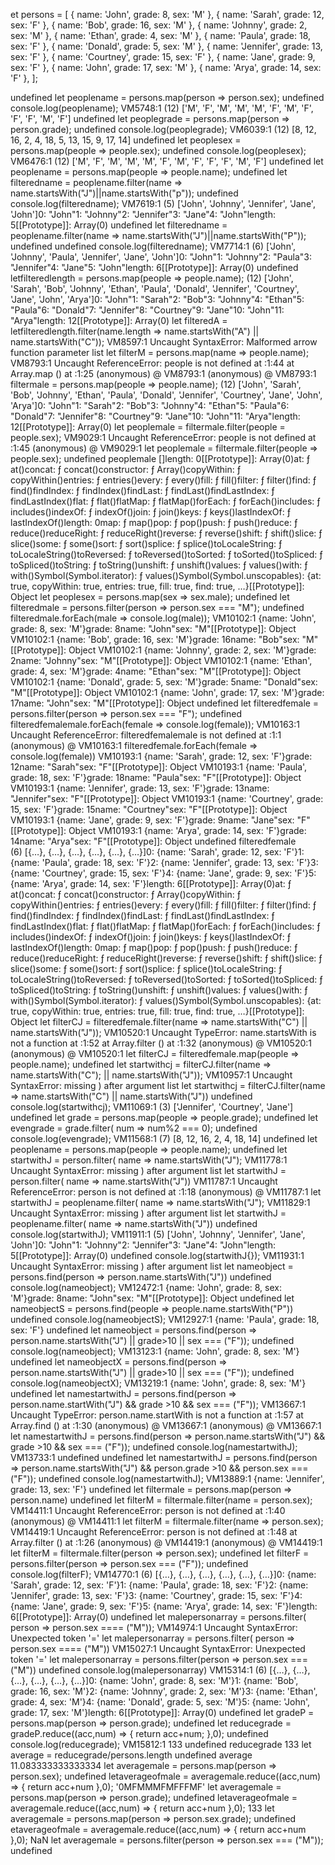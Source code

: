 et persons = [
  { name: 'John', grade: 8, sex: 'M' },
  { name: 'Sarah', grade: 12, sex: 'F' },
  { name: 'Bob', grade: 16, sex: 'M' },
  { name: 'Johnny', grade: 2, sex: 'M' },
  { name: 'Ethan', grade: 4, sex: 'M' },
  { name: 'Paula', grade: 18, sex: 'F' },
  { name: 'Donald', grade: 5, sex: 'M' },
  { name: 'Jennifer', grade: 13, sex: 'F' },
  { name: 'Courtney', grade: 15, sex: 'F' },
  { name: 'Jane', grade: 9, sex: 'F' },
  { name: 'John', grade: 17, sex: 'M' },
  { name: 'Arya', grade: 14, sex: 'F' },
];

undefined
let peoplename = persons.map(person => person.sex);
undefined
console.log(peoplename);
VM5748:1 (12) ['M', 'F', 'M', 'M', 'M', 'F', 'M', 'F', 'F', 'F', 'M', 'F']
undefined
let peoplegrade = persons.map(person => person.grade);
undefined
console.log(peoplegrade);
VM6039:1 (12) [8, 12, 16, 2, 4, 18, 5, 13, 15, 9, 17, 14]
undefined
let peoplesex = persons.map(people => people.sex);
undefined
console.log(peoplesex);
VM6476:1 (12) ['M', 'F', 'M', 'M', 'M', 'F', 'M', 'F', 'F', 'F', 'M', 'F']
undefined
let peoplename = persons.map(people => people.name);
undefined
let filteredname = peoplename.filter(name => name.startsWith("J")||name.startsWith("p"));
undefined
console.log(filteredname);
VM7619:1 (5) ['John', 'Johnny', 'Jennifer', 'Jane', 'John']0: "John"1: "Johnny"2: "Jennifer"3: "Jane"4: "John"length: 5[[Prototype]]: Array(0)
undefined
let filteredname = peoplename.filter(name => name.startsWith("J")||name.startsWith("P"));
undefined
undefined
console.log(filteredname);
VM7714:1 (6) ['John', 'Johnny', 'Paula', 'Jennifer', 'Jane', 'John']0: "John"1: "Johnny"2: "Paula"3: "Jennifer"4: "Jane"5: "John"length: 6[[Prototype]]: Array(0)
undefined
letfilteredlength  = persons.map(people => people.name);
(12) ['John', 'Sarah', 'Bob', 'Johnny', 'Ethan', 'Paula', 'Donald', 'Jennifer', 'Courtney', 'Jane', 'John', 'Arya']0: "John"1: "Sarah"2: "Bob"3: "Johnny"4: "Ethan"5: "Paula"6: "Donald"7: "Jennifer"8: "Courtney"9: "Jane"10: "John"11: "Arya"length: 12[[Prototype]]: Array(0)
let filteredA = letfilteredlength.filter(name.length => name.startsWith("A") || name.startsWith("C"));
VM8597:1 Uncaught SyntaxError: Malformed arrow function parameter list
 let filterM  = persons.map(name => people.name);
VM8793:1 Uncaught ReferenceError: people is not defined
    at <anonymous>:1:44
    at Array.map (<anonymous>)
    at <anonymous>:1:25
(anonymous) @ VM8793:1
(anonymous) @ VM8793:1
filtermale = persons.map(people => people.name);
(12) ['John', 'Sarah', 'Bob', 'Johnny', 'Ethan', 'Paula', 'Donald', 'Jennifer', 'Courtney', 'Jane', 'John', 'Arya']0: "John"1: "Sarah"2: "Bob"3: "Johnny"4: "Ethan"5: "Paula"6: "Donald"7: "Jennifer"8: "Courtney"9: "Jane"10: "John"11: "Arya"length: 12[[Prototype]]: Array(0)
let peoplemale = filtermale.filter(people = people.sex);
VM9029:1 Uncaught ReferenceError: people is not defined
    at <anonymous>:1:45
(anonymous) @ VM9029:1
let peoplemale = filtermale.filter(people => people.sex);
undefined
peoplemale
[]length: 0[[Prototype]]: Array(0)at: ƒ at()concat: ƒ concat()constructor: ƒ Array()copyWithin: ƒ copyWithin()entries: ƒ entries()every: ƒ every()fill: ƒ fill()filter: ƒ filter()find: ƒ find()findIndex: ƒ findIndex()findLast: ƒ findLast()findLastIndex: ƒ findLastIndex()flat: ƒ flat()flatMap: ƒ flatMap()forEach: ƒ forEach()includes: ƒ includes()indexOf: ƒ indexOf()join: ƒ join()keys: ƒ keys()lastIndexOf: ƒ lastIndexOf()length: 0map: ƒ map()pop: ƒ pop()push: ƒ push()reduce: ƒ reduce()reduceRight: ƒ reduceRight()reverse: ƒ reverse()shift: ƒ shift()slice: ƒ slice()some: ƒ some()sort: ƒ sort()splice: ƒ splice()toLocaleString: ƒ toLocaleString()toReversed: ƒ toReversed()toSorted: ƒ toSorted()toSpliced: ƒ toSpliced()toString: ƒ toString()unshift: ƒ unshift()values: ƒ values()with: ƒ with()Symbol(Symbol.iterator): ƒ values()Symbol(Symbol.unscopables): {at: true, copyWithin: true, entries: true, fill: true, find: true, …}[[Prototype]]: Object
let peoplesex = persons.map(sex => sex.male);
undefined
let filteredmale = persons.filter(person => person.sex === "M");
undefined
filteredmale.forEach(male => console.log(male));
VM10102:1 {name: 'John', grade: 8, sex: 'M'}grade: 8name: "John"sex: "M"[[Prototype]]: Object
VM10102:1 {name: 'Bob', grade: 16, sex: 'M'}grade: 16name: "Bob"sex: "M"[[Prototype]]: Object
VM10102:1 {name: 'Johnny', grade: 2, sex: 'M'}grade: 2name: "Johnny"sex: "M"[[Prototype]]: Object
VM10102:1 {name: 'Ethan', grade: 4, sex: 'M'}grade: 4name: "Ethan"sex: "M"[[Prototype]]: Object
VM10102:1 {name: 'Donald', grade: 5, sex: 'M'}grade: 5name: "Donald"sex: "M"[[Prototype]]: Object
VM10102:1 {name: 'John', grade: 17, sex: 'M'}grade: 17name: "John"sex: "M"[[Prototype]]: Object
undefined
let filteredfemale = persons.filter(person => person.sex === "F");
undefined
filteredfemalemale.forEach(female => console.log(female));
VM10163:1 Uncaught ReferenceError: filteredfemalemale is not defined
    at <anonymous>:1:1
(anonymous) @ VM10163:1
filteredfemale.forEach(female => console.log(female))
VM10193:1 {name: 'Sarah', grade: 12, sex: 'F'}grade: 12name: "Sarah"sex: "F"[[Prototype]]: Object
VM10193:1 {name: 'Paula', grade: 18, sex: 'F'}grade: 18name: "Paula"sex: "F"[[Prototype]]: Object
VM10193:1 {name: 'Jennifer', grade: 13, sex: 'F'}grade: 13name: "Jennifer"sex: "F"[[Prototype]]: Object
VM10193:1 {name: 'Courtney', grade: 15, sex: 'F'}grade: 15name: "Courtney"sex: "F"[[Prototype]]: Object
VM10193:1 {name: 'Jane', grade: 9, sex: 'F'}grade: 9name: "Jane"sex: "F"[[Prototype]]: Object
VM10193:1 {name: 'Arya', grade: 14, sex: 'F'}grade: 14name: "Arya"sex: "F"[[Prototype]]: Object
undefined
filteredfemale
(6) [{…}, {…}, {…}, {…}, {…}, {…}]0: {name: 'Sarah', grade: 12, sex: 'F'}1: {name: 'Paula', grade: 18, sex: 'F'}2: {name: 'Jennifer', grade: 13, sex: 'F'}3: {name: 'Courtney', grade: 15, sex: 'F'}4: {name: 'Jane', grade: 9, sex: 'F'}5: {name: 'Arya', grade: 14, sex: 'F'}length: 6[[Prototype]]: Array(0)at: ƒ at()concat: ƒ concat()constructor: ƒ Array()copyWithin: ƒ copyWithin()entries: ƒ entries()every: ƒ every()fill: ƒ fill()filter: ƒ filter()find: ƒ find()findIndex: ƒ findIndex()findLast: ƒ findLast()findLastIndex: ƒ findLastIndex()flat: ƒ flat()flatMap: ƒ flatMap()forEach: ƒ forEach()includes: ƒ includes()indexOf: ƒ indexOf()join: ƒ join()keys: ƒ keys()lastIndexOf: ƒ lastIndexOf()length: 0map: ƒ map()pop: ƒ pop()push: ƒ push()reduce: ƒ reduce()reduceRight: ƒ reduceRight()reverse: ƒ reverse()shift: ƒ shift()slice: ƒ slice()some: ƒ some()sort: ƒ sort()splice: ƒ splice()toLocaleString: ƒ toLocaleString()toReversed: ƒ toReversed()toSorted: ƒ toSorted()toSpliced: ƒ toSpliced()toString: ƒ toString()unshift: ƒ unshift()values: ƒ values()with: ƒ with()Symbol(Symbol.iterator): ƒ values()Symbol(Symbol.unscopables): {at: true, copyWithin: true, entries: true, fill: true, find: true, …}[[Prototype]]: Object
let filterCJ  = filteredfemale.filter(name => name.startsWith("C") || name.startsWith("J"));
VM10520:1 Uncaught TypeError: name.startsWith is not a function
    at <anonymous>:1:52
    at Array.filter (<anonymous>)
    at <anonymous>:1:32
(anonymous) @ VM10520:1
(anonymous) @ VM10520:1
 let filterCJ = filteredfemale.map(people => people.name);
undefined
let startwithcj = filterCJ.filter(name => name.startsWith("C"); || name.startsWith("J"));
VM10957:1 Uncaught SyntaxError: missing ) after argument list
let startwithcj = filterCJ.filter(name => name.startsWith("C") || name.startsWith("J"))
undefined
console.log(startwithcj);
VM11069:1 (3) ['Jennifer', 'Courtney', 'Jane']
undefined
let grade = persons.map(people => people.grade);
undefined
let evengrade = grade.filter( num => num%2 === 0);
undefined
console.log(evengrade);
VM11568:1 (7) [8, 12, 16, 2, 4, 18, 14]
undefined
let peoplename = persons.map(people => people.name);
undefined
let startwithJ = person.filter( name => name.startsWith("J");
VM11778:1 Uncaught SyntaxError: missing ) after argument list
let startwithJ = person.filter( name => name.startsWith("J"))
VM11787:1 Uncaught ReferenceError: person is not defined
    at <anonymous>:1:18
(anonymous) @ VM11787:1
let startwithJ = peoplename.filter( name => name.startsWith("J");
VM11829:1 Uncaught SyntaxError: missing ) after argument list
let startwithJ = peoplename.filter( name => name.startsWith("J"))
undefined
console.log(startwithJ);
VM11911:1 (5) ['John', 'Johnny', 'Jennifer', 'Jane', 'John']0: "John"1: "Johnny"2: "Jennifer"3: "Jane"4: "John"length: 5[[Prototype]]: Array(0)
undefined
console.log(startwithJ{});
VM11931:1 Uncaught SyntaxError: missing ) after argument list
 let nameobject = persons.find(person => person.name.startsWith("J"))
undefined
console.log(nameobject);
VM12472:1 {name: 'John', grade: 8, sex: 'M'}grade: 8name: "John"sex: "M"[[Prototype]]: Object
undefined
let nameobjectS = persons.find(people => people.name.startsWith("P"))
undefined
console.log(nameobjectS);
VM12927:1 {name: 'Paula', grade: 18, sex: 'F'}
undefined
let nameobject = persons.find(person => person.name.startsWith("J") || grade>10 || sex === ("F")); 
undefined
console.log(nameobject);
VM13123:1 {name: 'John', grade: 8, sex: 'M'}
undefined
let nameobjectX = persons.find(person => person.name.startsWith("J") || grade>10 || sex === ("F")); 
undefined
console.log(nameobjectX);
VM13219:1 {name: 'John', grade: 8, sex: 'M'}
undefined
let namestartwithJ = persons.find(person => person.name.startWith("J") && grade >10 && sex === ("F"));
VM13667:1 Uncaught TypeError: person.name.startWith is not a function
    at <anonymous>:1:57
    at Array.find (<anonymous>)
    at <anonymous>:1:30
(anonymous) @ VM13667:1
(anonymous) @ VM13667:1
let namestartwithJ = persons.find(person => person.name.startsWith("J") && grade >10 && sex === ("F"));
undefined
console.log(namestartwithJ);
VM13733:1 undefined
undefined
let namestartwithJ = persons.find(person => person.name.startsWith("J") && person.grade >10 &&  person.sex === ("F"));
undefined
console.log(namestartwithJ);
VM13889:1 {name: 'Jennifer', grade: 13, sex: 'F'}
undefined
let filtermale = persons.map(person => person.name)
undefined
let filterM = filtermale.filter(name = person.sex);
VM14411:1 Uncaught ReferenceError: person is not defined
    at <anonymous>:1:40
(anonymous) @ VM14411:1
let filterM = filtermale.filter(name => person.sex);
VM14419:1 Uncaught ReferenceError: person is not defined
    at <anonymous>:1:48
    at Array.filter (<anonymous>)
    at <anonymous>:1:26
(anonymous) @ VM14419:1
(anonymous) @ VM14419:1
let filterM = filtermale.filter(person => person.sex);
undefined
let filterF = persons.filter(person => person.sex === ("F"));
undefined
console.log(filterF);
VM14770:1 (6) [{…}, {…}, {…}, {…}, {…}, {…}]0: {name: 'Sarah', grade: 12, sex: 'F'}1: {name: 'Paula', grade: 18, sex: 'F'}2: {name: 'Jennifer', grade: 13, sex: 'F'}3: {name: 'Courtney', grade: 15, sex: 'F'}4: {name: 'Jane', grade: 9, sex: 'F'}5: {name: 'Arya', grade: 14, sex: 'F'}length: 6[[Prototype]]: Array(0)
undefined
let malepersonarray = persons.filter( person => person.sex ==== ("M"));
VM14974:1 Uncaught SyntaxError: Unexpected token '='
let malepersonarray = persons.filter( person => person.sex ==== ("M"))
VM15027:1 Uncaught SyntaxError: Unexpected token '='
let malepersonarray = persons.filter(person => person.sex === ("M"))
undefined
console.log(malepersonarray)
VM15314:1 (6) [{…}, {…}, {…}, {…}, {…}, {…}]0: {name: 'John', grade: 8, sex: 'M'}1: {name: 'Bob', grade: 16, sex: 'M'}2: {name: 'Johnny', grade: 2, sex: 'M'}3: {name: 'Ethan', grade: 4, sex: 'M'}4: {name: 'Donald', grade: 5, sex: 'M'}5: {name: 'John', grade: 17, sex: 'M'}length: 6[[Prototype]]: Array(0)
undefined
let gradeP = persons.map(person => person.grade);
undefined
let reducegrade = gradeP.reduce((acc,num) => { 
            return acc+num;
},0);
undefined
console.log(reducegrade);
VM15812:1 133
undefined
reducegrade
133
let average = reducegrade/persons.length
undefined
average
11.083333333333334
let averagemale = persons.map(person => person.sex);
undefined
letaverageofmale = averagemale.reduce((acc,num) => {
    return acc+num 
},0);
'0MFMMMFMFFFMF'
let averagemale = persons.map(person => person.grade);
undefined
letaverageofmale = averagemale.reduce((acc,num) => {
    return acc+num 
},0);
133
let averagemale = persons.map(person => person.sex.grade);
undefined
etaverageofmale = averagemale.reduce((acc,num) => {
    return acc+num 
},0);
NaN
let averagemale = persons.filter(person => person.sex === ("M"));
undefined

